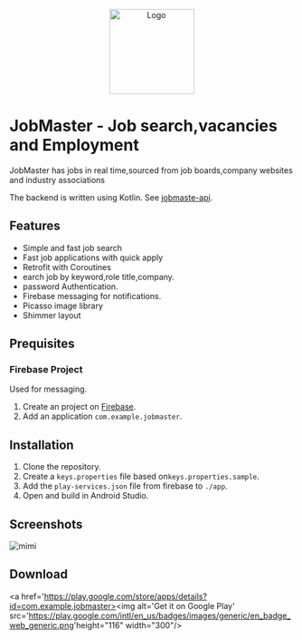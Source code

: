 <p align="center">
	<img
		width="150"
		alt="Logo"
		src="https://user-images.githubusercontent.com/63802031/123842340-55b0ec00-d919-11eb-8db0-28e17c50fc07.png"
</p>


# JobMaster - Job search,vacancies and Employment

JobMaster has  jobs in real time,sourced from job boards,company websites and industry associations

The backend is written using Kotlin. See [jobmaste-api](https://github.com/GideonRotich/JobMasterApp).

## Features

- Simple and fast job search
- Fast job applications with quick apply
- Retrofit with Coroutines
- earch job by keyword,role title,company.
- password Authentication.
- Firebase messaging for notifications.
- Picasso image library
- Shimmer layout

## Prequisites

### Firebase Project

Used for messaging.

1. Create an project on [Firebase](https://console.firebase.google.com/).
2. Add an application `com.example.jobmaster`.


## Installation

1. Clone the repository.
2. Create a `keys.properties` file based on`keys.properties.sample`.
3. Add the `play-services.json` file from firebase to `./app`.
4. Open and build in Android Studio.


## Screenshots
![mimi](https://user-images.githubusercontent.com/63802031/123826890-d9161180-d908-11eb-87ae-8a93b6dbd676.jpg)








## Download

<a href='https://play.google.com/store/apps/details?id=com.example.jobmaster>
​    <img alt='Get it on Google Play' 
​         src='https://play.google.com/intl/en_us/badges/images/generic/en_badge_web_generic.png'
​         height="116" width="300"/>
</a>
